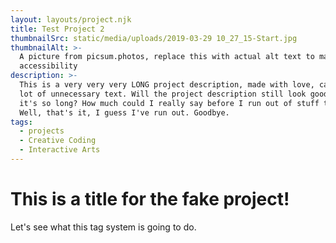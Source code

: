 ```yaml
---
layout: layouts/project.njk
title: Test Project 2
thumbnailSrc: static/media/uploads/2019-03-29 10_27_15-Start.jpg
thumbnailAlt: >-
  A picture from picsum.photos, replace this with actual alt text to maintain
  accessibility
description: >-
  This is a very very very LONG project description, made with love, care, and a
  lot of unnecessary text. Will the project description still look good when
  it's so long? How much could I really say before I run out of stuff to say?
  Well, that's it, I guess I've run out. Goodbye.
tags:
  - projects
  - Creative Coding
  - Interactive Arts
---
```


# This is a title for the fake project!

Let's see what this tag system is going to do.
